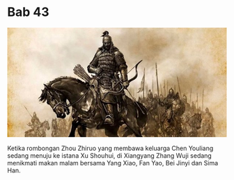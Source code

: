 # Bab 43

![Ilustrasi Bab 43](/assets/images/chaghan-temur.jpg "Jendral Chaghan Temur")

Ketika rombongan Zhou Zhiruo yang membawa keluarga Chen Youliang sedang menuju ke istana Xu Shouhui, di Xiangyang
Zhang Wuji sedang menikmati makan malam bersama Yang Xiao, Fan Yao, Bei Jinyi dan Sima Han.


[^gaharu]: Chen Xiang (沉香)
[^xiangyang]: Xiang Yang (襄陽)



